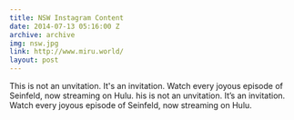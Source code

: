 ```yaml
---
title: NSW Instagram Content
date: 2014-07-13 05:16:00 Z
archive: archive
img: nsw.jpg
link: http://www.miru.world/
layout: post
---
```


This is not an unvitation. It's an invitation. Watch every joyous episode of Seinfeld, now streaming on Hulu. his is not an unvitation. It’s an invitation. Watch every joyous episode of Seinfeld, now streaming on Hulu.
